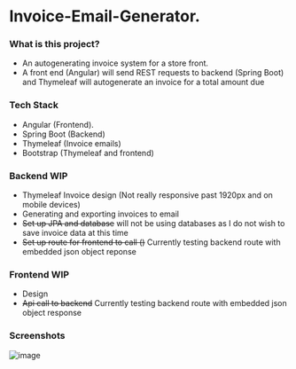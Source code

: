 # Invoice-Email-Generator.

### What is this project?
* An autogenerating invoice system for a store front.
* A front end (Angular) will send REST requests to backend (Spring Boot) and Thymeleaf will autogenerate an invoice for a total amount due

### Tech Stack
* Angular (Frontend).
* Spring Boot (Backend)
* Thymeleaf (Invoice emails)
* Bootstrap (Thymeleaf and frontend)

### Backend WIP
* Thymeleaf Invoice design (Not really responsive past 1920px and on mobile devices)
* Generating and exporting invoices to email
* ~~Set up JPA and database~~ will not be using databases as I do not wish to save invoice data at this time
* ~~Set up route for frontend to call ()~~ Currently testing backend route with embedded json object reponse

### Frontend WIP
* Design
* ~~Api call to backend~~ Currently testing backend route with embedded json object response

### Screenshots
![image](https://user-images.githubusercontent.com/57853013/118371400-2107f180-b572-11eb-91a8-b39f2c1ebbf0.png)

